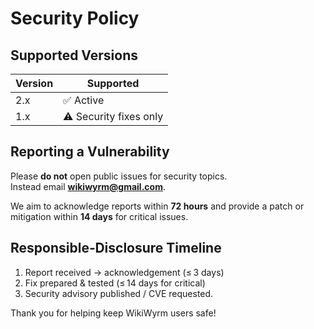 # Security Policy

## Supported Versions
| Version | Supported |
|---------|-----------|
| 2.x     | ✅ Active |
| 1.x     | ⚠️ Security fixes only |

## Reporting a Vulnerability
Please **do not** open public issues for security topics.  
Instead email **wikiwyrm@gmail.com**.

We aim to acknowledge reports within **72 hours** and provide a patch or mitigation within **14 days** for critical issues.

## Responsible‑Disclosure Timeline
1. Report received → acknowledgement (≤ 3 days)  
2. Fix prepared & tested (≤ 14 days for critical)  
3. Security advisory published / CVE requested.

Thank you for helping keep WikiWyrm users safe!
